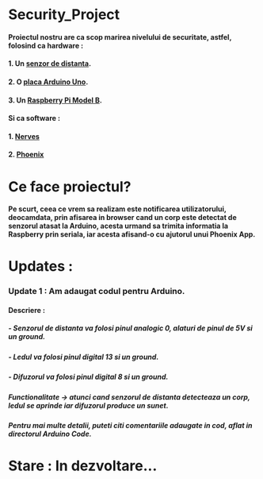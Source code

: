 # Security_Project

####		Proiectul nostru are ca scop marirea nivelului de securitate, astfel, folosind ca hardware : 
####		1. Un [senzor de distanta](https://www.robofun.ro/senzor_sharp_%20GP2Y0A21YK).
####		2. O [placa Arduino Uno](https://www.robofun.ro/arduino_uno_v3).
####		3. Un [Raspberry Pi Model B](https://www.robofun.ro/raspberry-pi-v3).
####		Si ca software :
####		1. [Nerves](http://nerves-project.org)
####		2. [Phoenix](http://phoenixframework.org)

# Ce face proiectul?

#### Pe scurt, ceea ce vrem sa realizam este notificarea utilizatorului, deocamdata, prin afisarea in browser cand un corp este detectat de senzorul atasat la Arduino, acesta urmand sa trimita informatia la Raspberry prin seriala, iar acesta afisand-o cu ajutorul unui Phoenix App.

# Updates :

### Update 1 : Am adaugat codul pentru Arduino.
#### Descriere : 
##### - Senzorul de distanta va folosi pinul analogic 0, alaturi de pinul de 5V si un ground.
##### - Ledul va folosi pinul digital 13 si un ground.
##### - Difuzorul va folosi pinul digital 8 si un ground.

##### Functionalitate -> atunci cand senzorul de distanta detecteaza un corp, ledul se aprinde iar difuzorul produce un sunet.
##### Pentru mai multe detalii, puteti citi comentariile adaugate in cod, aflat in directorul Arduino Code.


# Stare : In dezvoltare...
